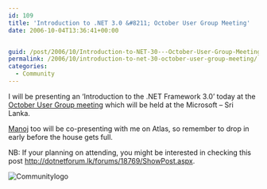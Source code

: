 ```yaml
---
id: 109
title: 'Introduction to .NET 3.0 &#8211; October User Group Meeting'
date: 2006-10-04T13:36:41+00:00


guid: /post/2006/10/Introduction-to-NET-30---October-User-Group-Meeting.aspx
permalink: /2006/10/introduction-to-net-30-october-user-group-meeting/
categories:
  - Community
---
```

<p>I will be presenting an &lsquo;Introduction to the .NET Framework 3.0&rsquo; today at the <a href="http://dotnetforum.lk/forums/18673/ShowPost.aspx">October User Group meeting</a> which will be held at the Microsoft &ndash; Sri Lanka.&nbsp;</p>
<p><a href="http://manzi.wordpress.com/">Manoj</a> too will be co-presenting with me on Atlas,&nbsp;so remember to drop in early before the house gets full. </p>
<p>NB: If your planning on attending, you might be interested in checking this post <a href="http://dotnetforum.lk/forums/18769/ShowPost.aspx">http://dotnetforum.lk/forums/18769/ShowPost.aspx</a>.</p>
<p><img alt="Communitylogo" src="http://www.merill.net/wp-content/uploads/contentbinary/communitylogo.png" border="0" /></p>